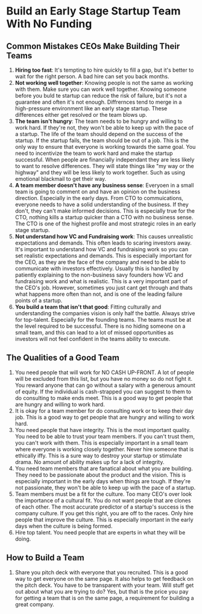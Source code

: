 # Build an Early Stage Startup Team With No Funding

## Common Mistakes CEOs Make Building Their Teams

1. **Hiring too fast**: It's tempting to hire quickly to fill a gap, but it's better to wait for the right person. A bad hire can set you back months.
2. **Not working well together**: Knowing people is not the same as working with them. Make sure you can work well together. Knowing someone before you buld te startup can reduce the risk of failure, but it's not a guarantee and often it's not enough. Diffrernces tend to merge in a high-pressure environment like an early stage startup. These differences either get resolved or the team blows up.
3. **The team isn't hungry**: The team needs to be hungry and willing to work hard. If they're not, they won't be able to keep up with the pace of a startup.
The life of the team should depend on the success of the startup. If the startup fails, the team should be out of a job. This is the only way to ensure that everyone is working towards the same goal. You need to incentivize the team to work hard and make the startup successful. When people are financially independant they are less likely to want to resolve differences. They will state things like "my way or the highway" and they will be less likely to work together. Such as using emotional blackmail to get their way.
4. **A team member doesn't have any business sense**: Everyoen in a small team is going to comment on and have an opinion on the business direction. Especially in the early days. From CTO to commuications, everyone needs to have a solid understanding of the business. If they don't, they can't make informed decisions. This is especially true for the CTO, nothing kills a startup quicker than a CTO with no business sense. The CTO is one of the highest profile and most strategic roles in an early stage startup.
5. **Not understand how VC and Fundraising work**: This causes unrealistic expectations and demands. This often leads to scaring investors away. It's important to understand how VC and fundraising work so you can set realistic expectations and demands. This is especially important for the CEO, as they are the face of the company and need to be able to communicate with investors effectively. Usually this is handled by patiently explaining to the non-business savy founders how VC and fundraising work and what is realistic. This is a very important part of the CEO's job. However, sometimes you just cant get through and thats what happens more often than not, and is one of the leading failure points of a startup.
6. **You build a team that isn't that good**: Fitting culturally and understanding the companies vision is only half the battle. Always strive for top-talent. Especially for the founding teams. The teams must be at the level required to be successful. There is no hiding someone on a small team, and this can lead to a lot of missed opportunities as investors will not feel confident in the teams ability to execute.

## The Qualities of a Good Team

1. You need people that will work for NO CASH UP-FRONT. A lot of people will be excluded from this list, but you have no money so do not fight it. You reward anyone that can go without a salary with a generous amount of equity. If the individual is cash-strapped you can suggest to them to do consulting to make ends meet. This is a good way to get people that are hungry and willing to work hard.
2. It is okay for a team member for do consulting work or to keep their day job. This is a good way to get people that are hungry and willing to work hard.
3. You need people that have integrity. This is the most important quality. You need to be able to trust your team members. If you can't trust them, you can't work with them. This is especially important in a small team where everyone is working closely together. Never hire someone that is ethically iffy. This is a sure way to destroy your startup or stimulate drama. No amount of ability makes up for a lack of integrity.
4. You need team members that are fanatical about what you are building. They need to be passionate about the product and the vision. This is especially important in the early days when things are tough. If they're not passionate, they won't be able to keep up with the pace of a startup.
5. Team members must be a fit for the culture. Too many CEO's over look the importance of a cultural fit. You do not want people that are clones of each other. The most accurate predictor of a startup's success is the company culture. If you get this right, you are off to the races. Only hire people that improve the culture. This is especially important in the early days when the culture is being formed.
6. Hire top talent. You need people that are experts in what they will be doing.

## How to Build a Team

1. Share you pitch deck with everyone that you recruited. This is a good way to get everyone on the same page. It also helps to get feedback on the pitch deck. You have to be transparent with your team. Will stuff get out about what you are trying to do? Yes, but that is the price you pay for getting a team that is on the same page, a requirement for building a great company.
